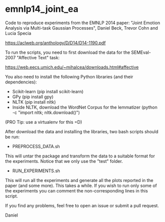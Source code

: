 # emnlp14_joint_ea
Code to reproduce experiments from the EMNLP 2014 paper: 
"Joint Emotion Analysis via Multi-task Gaussian Processes",
Daniel Beck, Trevor Cohn and Lucia Specia

https://aclweb.org/anthology/D/D14/D14-1190.pdf

To run the scripts, you need to first download the data
for the SEMEval-2007 "Affective Text" task:

https://web.eecs.umich.edu/~mihalcea/downloads.html#affective

You also need to install the following Python libraries (and their dependencies):

- Scikit-learn (pip install scikit-learn)
- GPy (pip install gpy)
- NLTK (pip install nltk)
- Inside NLTK, download the WordNet Corpus for the lemmatizer
  (python -c "import nltk; nltk.download()")

(PRO Tip: use a virtualenv for this =D)

After download the data and installing the libraries, two bash
scripts should be run:

- PREPROCESS_DATA.sh

This will untar the package and transform the data to a suitable
format for the experiments. Notice that we only use the "test"
folder.

- RUN_EXPERIMENTS.sh

This will run all the experiments and generate all the plots
reported in the paper (and some more). This takes a while.
If you wish to run only some of the experiments you can
comment the non-corresponding lines in this script.

If you find any problems, feel free to open an issue or
submit a pull request.

Daniel


